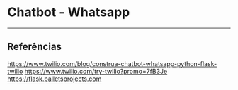 
# Chatbot - Whatsapp

---

## Referências 
https://www.twilio.com/blog/construa-chatbot-whatsapp-python-flask-twilio
https://www.twilio.com/try-twilio?promo=7fB3Je
https://flask.palletsprojects.com

